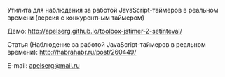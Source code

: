 ﻿Утилита для наблюдения за работой JavaScript-таймеров в реальном времени (версия с конкурентным таймером)

Демо: http://apelserg.github.io/toolbox-jstimer-2-setinteval/

Статья (Наблюдение за работой JavaScript-таймеров в реальном времени): http://habrahabr.ru/post/260449/


E-mail: apelserg@mail.ru
